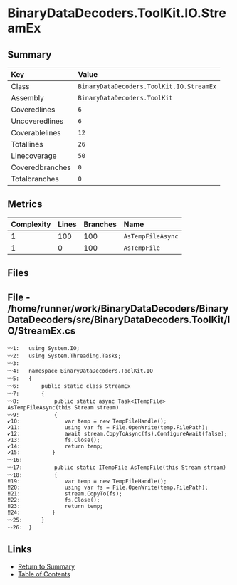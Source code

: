 ﻿# BinaryDataDecoders.ToolKit.IO.StreamEx

## Summary

| Key             | Value                                    |
| :-------------- | :--------------------------------------- |
| Class           | `BinaryDataDecoders.ToolKit.IO.StreamEx` |
| Assembly        | `BinaryDataDecoders.ToolKit`             |
| Coveredlines    | `6`                                      |
| Uncoveredlines  | `6`                                      |
| Coverablelines  | `12`                                     |
| Totallines      | `26`                                     |
| Linecoverage    | `50`                                     |
| Coveredbranches | `0`                                      |
| Totalbranches   | `0`                                      |

## Metrics

| Complexity | Lines | Branches | Name              |
| :--------- | :---- | :------- | :---------------- |
| 1          | 100   | 100      | `AsTempFileAsync` |
| 1          | 0     | 100      | `AsTempFile`      |

## Files

## File - /home/runner/work/BinaryDataDecoders/BinaryDataDecoders/src/BinaryDataDecoders.ToolKit/IO/StreamEx.cs

```CSharp
〰1:   using System.IO;
〰2:   using System.Threading.Tasks;
〰3:   
〰4:   namespace BinaryDataDecoders.ToolKit.IO
〰5:   {
〰6:       public static class StreamEx
〰7:       {
〰8:           public static async Task<ITempFile> AsTempFileAsync(this Stream stream)
〰9:           {
✔10:              var temp = new TempFileHandle();
✔11:              using var fs = File.OpenWrite(temp.FilePath);
✔12:              await stream.CopyToAsync(fs).ConfigureAwait(false);
✔13:              fs.Close();
✔14:              return temp;
✔15:          }
〰16:  
〰17:          public static ITempFile AsTempFile(this Stream stream)
〰18:          {
‼19:              var temp = new TempFileHandle();
‼20:              using var fs = File.OpenWrite(temp.FilePath);
‼21:              stream.CopyTo(fs);
‼22:              fs.Close();
‼23:              return temp;
‼24:          }
〰25:      }
〰26:  }
```

## Links

* [Return to Summary](Summary.md)
* [Table of Contents](../TOC.md)

